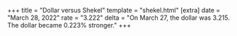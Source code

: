 +++
title = "Dollar versus Shekel"
template = "shekel.html"
[extra]
date = "March 28, 2022"
rate = "3.222"
delta = "On March 27, the dollar was 3.215. The dollar became 0.223% stronger."
+++
